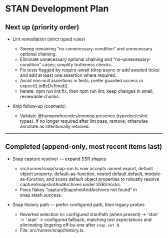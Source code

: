 # STAN Development Plan

## Next up (priority order)

- Lint remediation (strict typed rules)
  - Sweep remaining “no-unnecessary-condition” and unnecessary optional chaining.
  - Eliminate unnecessary optional chaining and “no-unnecessary-condition” cases; simplify truthiness checks.
  - Fix tests flagged by require-await (drop async or add awaited ticks) and add at least one assertion where required.
  - Avoid non-null assertions in tests; prefer guarded access or expect().toBeDefined().
  - Iterate: npm run lint:fix, then npm run lint; keep changes in small, reviewable chunks.

- Knip follow-up (cosmetic)
  - Validate @humanwhocodes/momoa presence (typedoc/eslint types). If no longer required after lint pass, remove; otherwise annotate as intentionally retained.

---

## Completed (append-only, most recent items last)

- Snap capture resolver — expand SSR shapes
  - src/runner/snap/snap-run.ts now accepts named export, default object property, default-as-function, nested default.default, module-as-function, and scans default object properties to robustly resolve captureSnapshotAndArchives under SSR/mocks.
  - Fixes flakey “captureSnapshotAndArchives not found” in snap.stash.success.

- Snap history path — prefer configured path, then legacy probes
  - Reverted selection to: configured stanPath (when present) → 'stan' → '.stan' → configured fallback, matching test expectations and eliminating lingering off‑by‑one after `snap set 0`.
  - File: src/runner/snap/history.ts.
